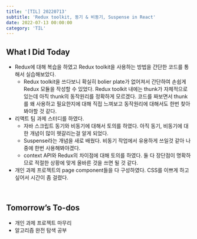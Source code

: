 ```yaml
---
title: '[TIL] 20220713'
subtitle: 'Redux toolkit, 동기 & 비동기, Suspense in React'
date: 2022-07-13 00:00:00
category: 'TIL'
---
```


## What I Did Today

- Redux에 대해 복습을 하였고 Redux toolkit을 사용하는 방법을 간단한 코드를 통해서 실습해보았다.
  - Redux toolkit을 쓰다보니 확실히 bolier plate가 없어져서 간단하여 손쉽게 Redux 모듈을 작성할 수 있었다. Redux toolkit 내에는 thunk가 자체적으로 있는데 아직 thunk의 동작원리를 정확하게 모르겠다. 코드를 짜보면서 thunk를 왜 사용하고 필요한지에 대해 직접 느껴보고 동작원리에 대해서도 한번 찾아봐야할 것 같다.
- 리액트 팀 과제 스터디를 하였다.
  - 자바 스크립트 동기와 비동기에 대해서 토의를 하였다. 아직 동기, 비동기에 대한 개념이 많이 헷갈리는걸 알게 되었다.
  - Suspense라는 개념을 새로 배웠다. 비동기 작업에서 유용하게 쓰일것 같아 나중에 한번 사용해봐야겠다.
  - context API와 Redux의 차이점에 대해 토의를 하였다. 둘 다 장단점이 명확하므로 적절한 상황에 맞게 올바른 것을 쓰면 될 것 같다.
- 개인 과제 프로젝트의 page component들을 다 구성하였다. CSS를 이쁘게 하고 싶어서 시간이 좀 걸렸다.

<br/>

## Tomorrow’s To-dos

- 개인 과제 프로젝트 마무리
- 알고리즘 완전 탐색 공부

<br/>
